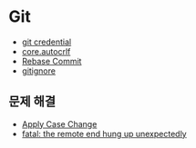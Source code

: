 Git
===

- [git credential](git-credential.md)
- [core.autocrlf](core.autocrlf.md)
- [Rebase Commit](Rebase-Commit.md)
- [gitignore](gitignore.md)

문제 해결
---

- [Apply Case Change](Troubleshooting/Apply-Case-Change.md)
- [fatal: the remote end hung up unexpectedly](Troubleshooting/fatal-the-remote-end-hang-up-unexpectedly.md)
